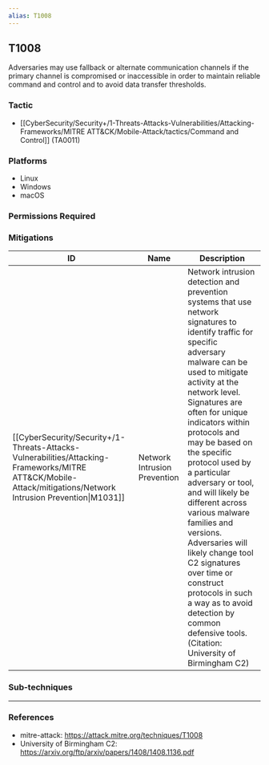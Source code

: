 ```yaml
---
alias: T1008
---
```


## T1008

Adversaries may use fallback or alternate communication channels if the primary channel is compromised or inaccessible in order to maintain reliable command and control and to avoid data transfer thresholds.


### Tactic
- [[CyberSecurity/Security+/1-Threats-Attacks-Vulnerabilities/Attacking-Frameworks/MITRE ATT&CK/Mobile-Attack/tactics/Command and Control]] (TA0011)

### Platforms
- Linux
- Windows
- macOS

### Permissions Required

### Mitigations

| ID | Name | Description |
| --- | --- | --- |
| [[CyberSecurity/Security+/1-Threats-Attacks-Vulnerabilities/Attacking-Frameworks/MITRE ATT&CK/Mobile-Attack/mitigations/Network Intrusion Prevention\|M1031]] | Network Intrusion Prevention | Network intrusion detection and prevention systems that use network signatures to identify traffic for specific adversary malware can be used to mitigate activity at the network level. Signatures are often for unique indicators within protocols and may be based on the specific protocol used by a particular adversary or tool, and will likely be different across various malware families and versions. Adversaries will likely change tool C2 signatures over time or construct protocols in such a way as to avoid detection by common defensive tools. (Citation: University of Birmingham C2) |

### Sub-techniques


---
### References

- mitre-attack: https://attack.mitre.org/techniques/T1008
- University of Birmingham C2: https://arxiv.org/ftp/arxiv/papers/1408/1408.1136.pdf
